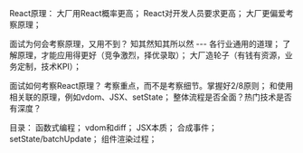 React原理：
    大厂用React概率更高；
    React对开发人员要求更高；
    大厂更偏爱考察原理；

面试为何会考察原理，又用不到？
    知其然知其所以然 --- 各行业通用的道理；
    了解原理，才能应用得更好（竞争激烈，择优录取）；
    大厂造轮子（有钱有资源，业务定制，技术KPI）；

面试如何考察React原理？
    考察重点，而不是考察细节。掌握好2/8原则；
    和使用相关联的原理，例如vdom、JSX、setState；
    整体流程是否全面？热门技术是否有深度？

目录：
    函数式编程；
    vdom和diff；
    JSX本质；
    合成事件；
    setState/batchUpdate；
    组件渲染过程；